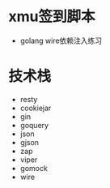 # xmu签到脚本 
- golang wire依赖注入练习

# 技术栈
- resty
- cookiejar
- gin
- goquery
- json
- gjson
- zap
- viper
- gomock
- wire
